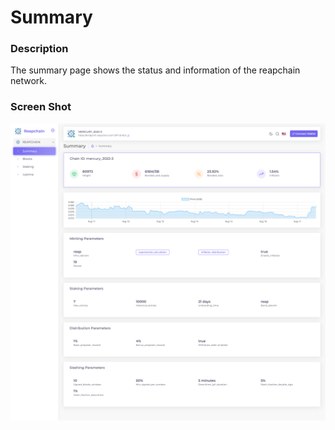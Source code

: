# Summary

### Description

The summary page shows the status and information of the reapchain network.

### Screen Shot

![](<../../../.gitbook/assets/image (5) (1).png>)



